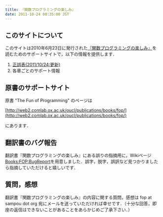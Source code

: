 ```yaml
---
title: 『関数プログラミングの楽しみ』
date: 2011-10-24 00:35:00 JST
---
```


## このサイトについて

このサイトは2010年6月23日に発行された[『関数プログラミングの楽しみ』](http://www.amazon.co.jp/exec/obidos/ASIN/4274068056/philoprogramm-22/)を読むためのサポートサイトで，以下の情報を提供します．

1.  [正誤表(2011/10/24:更新)](http://fop.sampou.org/static/errata.html)
2.  各章ごとのサポート情報

## 原書のサポートサイト

原書 "The Fun of Programming" のページは

[http://web2.comlab.ox.ac.uk/oucl/publications/books/fop/](http://web2.comlab.ox.ac.uk/oucl/publications/books/fop/)

にあります．

## 翻訳書のバグ報告

翻訳書『関数プログラミングの楽しみ』にある誤りの指摘用に，Wikiページ[Books:FOP:BugReport](http://www.sampou.org/cgi-bin/haskell.cgi?Books%3aFOP%3aBugReport)を用意しました．誤字，脱字，誤訳など見つかりましたら指摘していただけると嬉しいです．

## 質問，感想

翻訳書『関数プログラミングの楽しみ』の内容に関する質問，感想は fop at sampou dot org 宛にメールを送っていただければ幸せです．（十分な回答，即座の返信はできないことがあることをあらかじめご了承下さい．）
